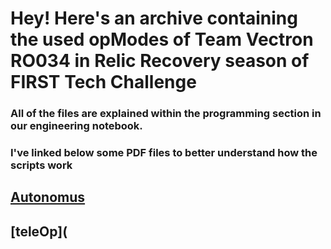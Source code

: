 # Hey! Here's an archive containing the used opModes of Team Vectron RO034 in Relic Recovery season of FIRST Tech Challenge

### All of the files are explained within the programming section in our engineering notebook. 
### I've linked below some PDF files to better understand how the scripts work

## [Autonomus](https://github.com/SebiCoroian/FTC-Robot-Sources/blob/master/Scripts%20explaining.pdf)

## [teleOp](
